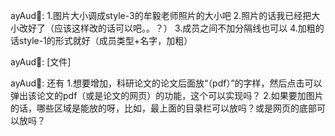 ayAud🐃:
1.图片大小调成style-3的牟毅老师照片的大小吧
2.照片的话我已经把大小改好了（应该这样改的话可以吧。。？）
3.成员之间不加分隔线也可以
4.加粗的话style-1的形式就好（成员类型+名字，加粗）

ayAud🐃:
[文件]

ayAud🐃:
还有
1.想要增加，科研论文的论文后面放“（pdf）”的字样，然后点击可以弹出该论文的pdf（或是论文的网页）的功能，这个可以实现吗？
2.如果要加图片的话，哪些区域是能放的呀，比如，最上面的目录栏可以放吗？或是网页的底部可以放吗？